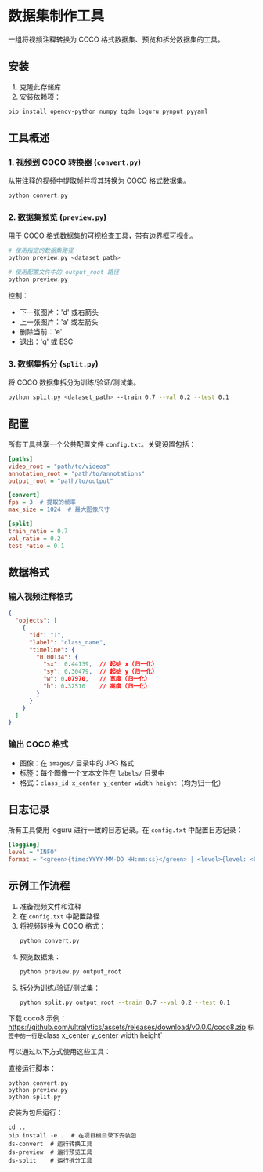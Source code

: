 # 数据集制作工具

一组将视频注释转换为 COCO 格式数据集、预览和拆分数据集的工具。

## 安装

1. 克隆此存储库
2. 安装依赖项：
```bash
pip install opencv-python numpy tqdm loguru pynput pyyaml
```

## 工具概述

### 1. 视频到 COCO 转换器 (`convert.py`)

从带注释的视频中提取帧并将其转换为 COCO 格式数据集。

```bash
python convert.py
```

### 2. 数据集预览 (`preview.py`)

用于 COCO 格式数据集的可视检查工具，带有边界框可视化。

```bash
# 使用指定的数据集路径
python preview.py <dataset_path>

# 使用配置文件中的 output_root 路径
python preview.py
```

控制：
- 下一张图片：'d' 或右箭头
- 上一张图片：'a' 或左箭头
- 删除当前：'e'
- 退出：'q' 或 ESC

### 3. 数据集拆分 (`split.py`)

将 COCO 数据集拆分为训练/验证/测试集。

```bash
python split.py <dataset_path> --train 0.7 --val 0.2 --test 0.1
```

## 配置

所有工具共享一个公共配置文件 `config.txt`。关键设置包括：

```ini
[paths]
video_root = "path/to/videos"
annotation_root = "path/to/annotations"
output_root = "path/to/output"

[convert]
fps = 3  # 提取的帧率
max_size = 1024  # 最大图像尺寸

[split]
train_ratio = 0.7
val_ratio = 0.2
test_ratio = 0.1
```

## 数据格式

### 输入视频注释格式
```json
{
  "objects": [
    {
      "id": "1",
      "label": "class_name",
      "timeline": {
        "0.00134": {
          "sx": 0.44139,  // 起始 x（归一化）
          "sy": 0.30479,  // 起始 y（归一化）
          "w": 0.07970,   // 宽度（归一化）
          "h": 0.32510    // 高度（归一化）
        }
      }
    }
  ]
}
```

### 输出 COCO 格式
- 图像：在 `images/` 目录中的 JPG 格式
- 标签：每个图像一个文本文件在 `labels/` 目录中
- 格式：`class_id x_center y_center width height`（均为归一化）

## 日志记录

所有工具使用 loguru 进行一致的日志记录。在 `config.txt` 中配置日志记录：

```ini
[logging]
level = "INFO"
format = "<green>{time:YYYY-MM-DD HH:mm:ss}</green> | <level>{level: <8}</level> | <cyan>{message}</cyan>"
```

## 示例工作流程

1. 准备视频文件和注释
2. 在 `config.txt` 中配置路径
3. 将视频转换为 COCO 格式：
   ```bash
   python convert.py
   ```
4. 预览数据集：
   ```bash
   python preview.py output_root
   ```
5. 拆分为训练/验证/测试集：
   ```bash
   python split.py output_root --train 0.7 --val 0.2 --test 0.1
   ```

下载 coco8 示例： https://github.com/ultralytics/assets/releases/download/v0.0.0/coco8.zip
`
标签中的一行是 `class x_center y_center width height`


可以通过以下方式使用这些工具：

直接运行脚本：
```
python convert.py
python preview.py
python split.py
```

安装为包后运行：
```
cd ..
pip install -e .  # 在项目根目录下安装包
ds-convert  # 运行转换工具
ds-preview  # 运行预览工具
ds-split    # 运行拆分工具
```